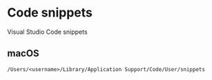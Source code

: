 # Code snippets
Visual Studio Code snippets

## macOS
```
/Users/<username>/Library/Application Support/Code/User/snippets
```
